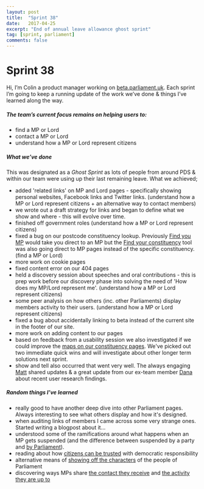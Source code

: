 ```yaml
---
layout: post
title:  "Sprint 38"
date:   2017-04-25
excerpt: "End of annual leave allowance ghost sprint"
tag: [sprint, parliament]
comments: false
---
```


# Sprint 38
Hi, I’m Colin a product manager working on [beta.parliament.uk](https://beta.parliament.uk/). Each sprint I’m going to keep a running update of the work we’ve done & things I’ve learned along the way.

##### The team’s current focus remains on helping users to:
* find a MP or Lord
* contact a MP or Lord
* understand how a MP or Lord represent citizens

##### What we’ve done
This was designated as a *Ghost Sprint* as lots of people from around PDS & within our team were using up their last remaining leave. What we achieved;

* added 'related links' on MP and Lord pages - specifically showing personal websites, Facebook links and Twitter links. (understand how a MP or Lord represent citizens + an alternative way to contact members)
* we wrote out a draft strategy for links and began to define what we show and where - this will evolve over time.
* finished off government roles (understand how a MP or Lord represent citizens)
* fixed a bug on our postcode constituency lookup. Previously [Find you MP](https://beta.parliament.uk/mps) would take you direct to an MP but the [Find your constituency](https://beta.parliament.uk/find-your-constituency) tool was also going direct to MP pages instead of the specific constituency. (find a MP or Lord)
* more work on cookie pages
* fixed content error on our 404 pages
* held a discovery session about speeches and oral contributions - this is prep work before our discovery phase into solving the need of 'How does my MP/Lord represent me'. (understand how a MP or Lord represent citizens)
* some peer analysis on how others (inc. other Parliaments) display members activity to their users. (understand how a MP or Lord represent citizens)
* fixed a bug about accidentally linking to beta instead of the current site in the footer of our site.
* more work on adding content to our pages 
* based on feedback from a usability session we also investigated if we could improve the [maps on our constituency pages](https://beta.parliament.uk/constituencies/Lyi1ncGp). We've picked out two immediate quick wins and will investigate about other longer term solutions next sprint.
* show and tell also occurred that went very well. The always engaging [Matt](https://twitter.com/mattrayner) shared updates & a great update from our ex-team member [Dana](https://twitter.com/dana_demin) about recent user research findings.

##### Random things I’ve learned
* really good to have another deep dive into other Parliament pages. Always interesting to see what others display and how it's designed.
* when auditing links of members I came across some very strange ones. Started writing a blogpost about it...
* understood some of the ramifications around what happens when an MP gets suspended (and the difference between suspended by a party and [by Parliament](https://en.wikipedia.org/wiki/Suspension_from_the_UK_parliament)).
* reading about how [citizens can be trusted](https://aeon.co/essays/why-rule-by-the-people-is-better-than-rule-by-the-experts) with democratic responsibility
* alternative means of [showing off the characters](http://www.corelondon.tv/c/politics/meet-the-mps/) of the people of Parliament
* discovering ways MPs share [the contact they receive](http://chionwurahmp.com/2013/12/open-data-competition-winning-entry/) and [the activity they are up to](http://chionwurahmp.com/2017/10/dear-newcastle-14/)


